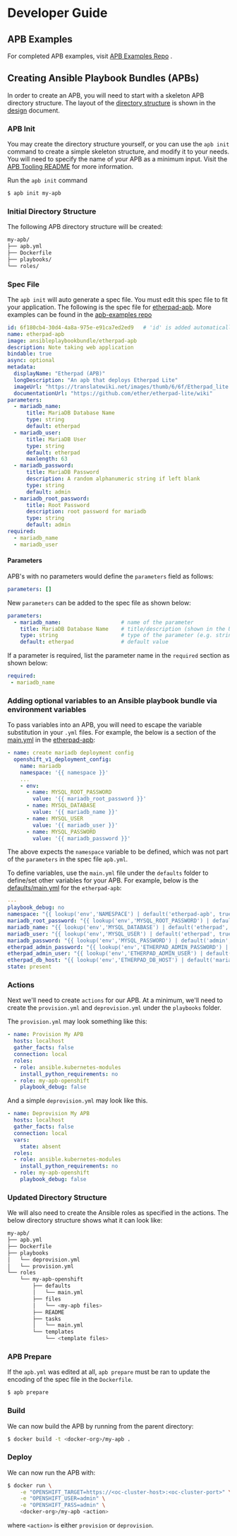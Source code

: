 # Developer Guide

## APB Examples
For completed APB examples, visit [APB Examples Repo](https://github.com/fusor/apb-examples) .

## Creating Ansible Playbook Bundles (APBs)

In order to create an APB, you will need to start with a skeleton APB directory structure.  The layout of the [directory structure](design.md#directory-structure) is shown in the [design](design.md) document.

### APB Init
You may create the directory structure yourself, or you can use the `apb init` command to create a simple skeleton structure, and modify it to your needs.  You will need to specify the name of your APB as a minimum input.  Visit the [APB Tooling README](https://github.com/fusor/ansible-playbook-bundle/blob/master/src/README.md) for more information.

Run the `apb init` command
```bash
$ apb init my-apb
```

### Initial Directory Structure
The following APB directory structure will be created:
```bash
my-apb/
├── apb.yml
├── Dockerfile
├── playbooks/
└── roles/
```
### Spec File
The `apb init` will auto generate a spec file.  You must edit this spec file to fit your application. The following is the spec file for [etherpad-apb](https://github.com/fusor/apb-examples/blob/master/etherpad-apb/apb.yml).  More examples can be found in the [apb-examples repo](https://github.com/fusor/apb-examples)

```yml
id: 6f180cb4-30d4-4a8a-975e-e91ca7ed2ed9   # 'id' is added automatically via `apb prepare`
name: etherpad-apb
image: ansibleplaybookbundle/etherpad-apb
description: Note taking web application
bindable: true
async: optional
metadata:
  displayName: "Etherpad (APB)"
  longDescription: "An apb that deploys Etherpad Lite"
  imageUrl: "https://translatewiki.net/images/thumb/6/6f/Etherpad_lite.svg/200px-Etherpad_lite.svg.png"
  documentationUrl: "https://github.com/ether/etherpad-lite/wiki"
parameters:
  - mariadb_name:
      title: MariaDB Database Name
      type: string
      default: etherpad
  - mariadb_user:
      title: MariaDB User
      type: string
      default: etherpad
      maxlength: 63
  - mariadb_password:
      title: MariaDB Password
      description: A random alphanumeric string if left blank
      type: string
      default: admin
  - mariadb_root_password:
      title: Root Password
      description: root password for mariadb 
      type: string
      default: admin
required:
  - mariadb_name
  - mariadb_user
```

#### Parameters

APB's with no parameters would define the `parameters` field as follows:
```yml
parameters: []
```

New `parameters` can be added to the spec file as shown below:
```yaml
parameters:
  - mariadb_name:                   # name of the parameter
    title: MariaDB Database Name    # title/description (shown in the UI)
    type: string                    # type of the parameter (e.g. string, int, enum)
    default: etherpad               # default value 
```

If a parameter is required, list the parameter name in the `required` section as shown below:
```yaml
required:
 - mariadb_name
```

### Adding optional variables to an Ansible playbook bundle via environment variables

To pass variables into an APB, you will need to escape the variable substitution in your `.yml` files. For example, the below is a section of the [main.yml](https://github.com/fusor/apb-examples/blob/master/etherpad-apb/roles/provision-etherpad-apb/tasks/main.yml#L89) in the [etherpad-apb](https://github.com/fusor/apb-examples/tree/master/etherpad-apb):

```yml
- name: create mariadb deployment config
  openshift_v1_deployment_config:
    name: mariadb
    namespace: '{{ namespace }}'
    ...
    - env:
      - name: MYSQL_ROOT_PASSWORD
        value: '{{ mariadb_root_password }}'
      - name: MYSQL_DATABASE
        value: '{{ mariadb_name }}'
      - name: MYSQL_USER
        value: '{{ mariadb_user }}'
      - name: MYSQL_PASSWORD
        value: '{{ mariadb_password }}'
```

The above expects the `namespace` variable to be defined, which was not part of the `parameters` in the spec file `apb.yml`.

To define variables, use the `main.yml` file under the `defaults` folder to define/set other variables for your APB.  For example, below is the [defaults/main.yml](https://github.com/fusor/apb-examples/blob/master/etherpad-apb/roles/provision-etherpad-apb/defaults/main.yml) for the `etherpad-apb`:

```yml
---
playbook_debug: no
namespace: "{{ lookup('env','NAMESPACE') | default('etherpad-apb', true) }}"
mariadb_root_password: "{{ lookup('env','MYSQL_ROOT_PASSWORD') | default('admin', true) }}"
mariadb_name: "{{ lookup('env','MYSQL_DATABASE') | default('etherpad', true) }}"
mariadb_user: "{{ lookup('env','MYSQL_USER') | default('etherpad', true) }}"
mariadb_password: "{{ lookup('env','MYSQL_PASSWORD') | default('admin', true) }}"
etherpad_admin_password: "{{ lookup('env','ETHERPAD_ADMIN_PASSWORD') | default('admin', true) }}"
etherpad_admin_user: "{{ lookup('env','ETHERPAD_ADMIN_USER') | default('etherpad', true) }}"
etherpad_db_host: "{{ lookup('env','ETHERPAD_DB_HOST') | default('mariadb', true) }}"
state: present
```

### Actions
Next we'll need to create `actions` for our APB.  At a minimum, we'll need to create the `provision.yml` and `deprovision.yml` under the `playbooks` folder.

The `provision.yml` may look something like this:
```yml
- name: Provision My APB
  hosts: localhost
  gather_facts: false
  connection: local
  roles:
  - role: ansible.kubernetes-modules
    install_python_requirements: no
  - role: my-apb-openshift
    playbook_debug: false
```

And a simple `deprovision.yml` may look like this.
```yml
- name: Deprovision My APB
  hosts: localhost
  gather_facts: false
  connection: local
  vars:
    state: absent
  roles:
  - role: ansible.kubernetes-modules
    install_python_requirements: no
  - role: my-apb-openshift
    playbook_debug: false
```

### Updated Directory Structure 
We will also need to create the Ansible roles as specified in the actions. The below directory structure shows what it can look like:

```bash
my-apb/
├── apb.yml
├── Dockerfile
├── playbooks
│   └── deprovision.yml
│   └── provision.yml
└── roles
    └── my-apb-openshift
        ├── defaults
        │   └── main.yml
        ├── files
        │   └── <my-apb files>
        ├── README
        ├── tasks
        │   └── main.yml
        └── templates
            └── <template files>
```

### APB Prepare
If the `apb.yml` was edited at all, `apb prepare` must be ran to update the encoding of the spec file in the `Dockerfile`.

```bash
$ apb prepare
```

### Build
We can now build the APB by running from the parent directory:

```bash
$ docker build -t <docker-org>/my-apb .
```

### Deploy
We can now run the APB with:

```bash
$ docker run \
    -e "OPENSHIFT_TARGET=https://<oc-cluster-host>:<oc-cluster-port>" \
    -e "OPENSHIFT_USER=admin" \
    -e "OPENSHIFT_PASS=admin" \
    <docker-org>/my-apb <action>
```
where `<action>` is either `provision` or `deprovision`.
